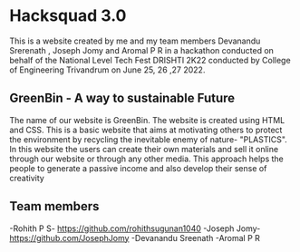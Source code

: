 # Hacksquad 3.0

This is a website created by me and my team members Devanandu Srerenath , Joseph Jomy and Aromal P R in a hackathon conducted on behalf of the National Level Tech Fest DRISHTI 2K22 conducted by College of Engineering Trivandrum on June 25, 26 ,27 2022. 

## GreenBin - A way to sustainable Future

The name of our website is GreenBin. The website is created using HTML and CSS. This is a basic website that aims at motivating others to protect the environment by recycling the inevitable enemy of nature- "PLASTICS". In this website the users can create their own materials and sell it online through our website or through any other media. This approach helps the people to generate a passive income and also develop their sense of creativity

## Team members
-Rohith P S- https://github.com/rohithsugunan1040
-Joseph Jomy- https://github.com/JosephJomy
-Devanandu Sreenath
-Aromal P R
